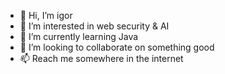 - 👋 Hi, I’m igor
- 👀 I’m interested in web security & AI
- 🌱 I’m currently learning Java
- 💞️ I’m looking to collaborate on something good
- 📫 Reach me somewhere in the internet

<!---
igorfgama/igorfgama is a ✨ special ✨ repository because its `README.md` (this file) appears on your GitHub profile.
You can click the Preview link to take a look at your changes.
--->
